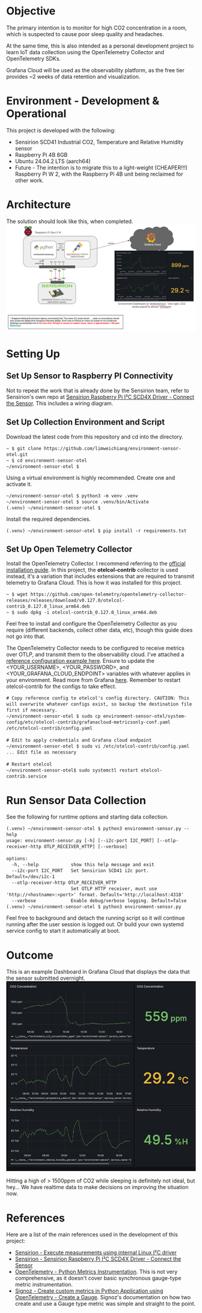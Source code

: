 # Objective

The primary intention is to monitor for high CO2 concentration in a room, which is suspected to cause poor sleep quality and headaches.

At the same time, this is also intended as a personal development project to learn IoT data collection using the OpenTelemetry Collector and OpenTelemetry SDKs.

Grafana Cloud will be used as the observability platform, as the free tier provides ~2 weeks of data retention and visualization.

# Environment - Development & Operational

This project is developed with the following:
- Sensirion SCD41 Industrial CO2, Temperature and Relative Humidity sensor
- Raspberry Pi 4B 8GB
- Ubuntu 24.04.2 LTS (aarch64)
- Future - The intention is to migrate this to a light-weight (CHEAPER!!!) Raspberry Pi W 2, with the Raspberry Pi 4B unit being reclaimed for other work.

# Architecture

The solution should look like this, when completed.
![Architecture](img/architecture.png)

# Setting Up
## Set Up Sensor to Raspberry PI Connectivity

Not to repeat the work that is already done by the Sensirion team, refer to Sensirion's own repo at [Sensirion Raspberry Pi I²C SCD4X Driver - Connect the Sensor](https://github.com/Sensirion/raspberry-pi-i2c-scd4x/tree/master?tab=readme-ov-file#connect-the-sensor). This includes a wiring diagram.

## Set Up Collection Environment and Script

Download the latest code from this repository and cd into the directory.
```
~ $ git clone https://github.com/limweichiang/environment-sensor-otel.git
~ $ cd environment-sensor-otel
~/environment-sensor-otel $ 
```

Using a virtual environment is highly recommended. Create one and activate it.
```
~/environment-sensor-otel $ python3 -m venv .venv
~/environment-sensor-otel $ source .venv/bin/Activate
(.venv) ~/environment-sensor-otel $
```

Install the required dependencies.
```
(.venv) ~/environment-sensor-otel $ pip install -r requirements.txt
```

## Set Up Open Telemetry Collector

Install the OpenTelemetry Collector. I recommend referring to the [official installation guide](https://opentelemetry.io/docs/collector/installation/#linux). In this project, the **otelcol-contrib** collector is used instead, it's a variation that includes extensions that are required to transmit telemetry to Grafana Cloud. This is how it was installed for this project.
```
~ $ wget https://github.com/open-telemetry/opentelemetry-collector-releases/releases/download/v0.127.0/otelcol-contrib_0.127.0_linux_arm64.deb
~ $ sudo dpkg -i otelcol-contrib_0.127.0_linux_arm64.deb 
```
Feel free to install and configure the OpenTelemetry Collector as you require (different backends, collect other data, etc), though this guide does not go into that. 

The OpenTelemetry Collector needs to be configured to receive metrics over OTLP, and transmit them to the observability cloud. I've attached a [reference configuration example here](system-config/etc/otelcol-contrib/grafanacloud-metricsonly-conf.yaml). Ensure to update the \<YOUR_USERNAME\>, \<YOUR_PASSWORD\>, and \<YOUR_GRAFANA_CLOUD_ENDPOINT\> variables with whatever applies in your environment. Read more from Grafana [here](https://grafana.com/docs/grafana-cloud/send-data/otlp/send-data-otlp/#recommended-opentelemetry-setup-via-grafana-cloud-integrations). Remember to restart otelcol-contrib for the configs to take effect.
```
# Copy reference config to otelcol's config directory. CAUTION: This will overwrite whatever configs exist, so backup the destination file first if necessary.
~/environment-sensor-otel $ sudo cp environment-sensor-otel/system-config/etc/otelcol-contrib/grafanacloud-metricsonly-conf.yaml /etc/otelcol-contrib/config.yaml

# Edit to apply credentials and Grafana cloud endpoint
~/environment-sensor-otel $ sudo vi /etc/otelcol-contrib/config.yaml
... Edit file as necessary

# Restart otelcol
~/environment-sensor-otel$ sudo systemctl restart otelcol-contrib.service
```

# Run Sensor Data Collection

See the following for runtime options and starting data collection.
```
(.venv) ~/environment-sensor-otel $ python3 environment-sensor.py --help
usage: environment-sensor.py [-h] [--i2c-port I2C_PORT] [--otlp-receiver-http OTLP_RECEIVER_HTTP] [--verbose]

options:
  -h, --help            show this help message and exit
  --i2c-port I2C_PORT   Set Sensirion SCD41 i2c port. Default=/dev/i2c-1
  --otlp-receiver-http OTLP_RECEIVER_HTTP
                        Set OTLP HTTP receiver, must use 'http://<hostname>:<port>' format. Default='http://localhost:4318'
  --verbose             Enable debug/verbose logging. Default=false
(.venv) ~/environment-sensor-otel $ python3 environment-sensor.py
```
Feel free to background and detach the running script so it will continue running after the user session is logged out. Or build your own systemd service config to start it automatically at boot.

# Outcome

This is an example Dashboard in Grafana Cloud that displays the data that the sensor submitted overnight.
![Screenshot of Grafana Cloud dashboard, visualizing air quality overnight](img/grafana-environment-dashboard.png)

Hitting a high of > 1500ppm of CO2 while sleeping is definitely not ideal, but hey... We have realtime data to make decisions on improving the situation now.

# References

Here are a list of the main references used in the development of this project:
- [Sensirion - Execute measurements using internal Linux I²C driver](https://sensirion.github.io/python-i2c-scd4x/execute-measurements.html#execute-measurements-using-internal-linux-i2c-driver)
- [Sensirion - Sensirion Raspberry Pi I²C SCD4X Driver - Connect the Sensor](https://github.com/Sensirion/raspberry-pi-i2c-scd4x/tree/master?tab=readme-ov-file#connect-the-sensor)
- [OpenTelemetry - Python Metrics Instrumentation](https://opentelemetry.io/docs/languages/python/instrumentation/#metrics). This is not very comprehensive, as it doesn't cover basic synchronous gauge-type metric instrumentation.
- [Signoz - Create custom metrics in Python Application using OpenTelemetry - Create a Gauge](https://signoz.io/opentelemetry/python-custom-metrics/#create-a-gauge). Signoz's documentation on how two create and use a Gauge type metric was simple and straight to the point.
